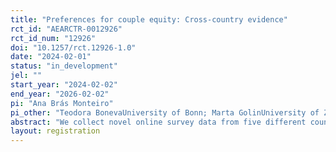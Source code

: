 ```yaml
---
title: "Preferences for couple equity: Cross-country evidence"
rct_id: "AEARCTR-0012926"
rct_id_num: "12926"
doi: "10.1257/rct.12926-1.0"
date: "2024-02-01"
status: "in_development"
jel: ""
start_year: "2024-02-02"
end_year: "2026-02-02"
pi: "Ana Brás Monteiro"
pi_other: "Teodora BonevaUniversity of Bonn; Marta GolinUniversity of Zürich; Christopher RauhUniversity of Cambridge"
abstract: "We collect novel online survey data from five different countries to study whether an information treatment embedded into the survey can causally shift respondents’ preferences and beliefs regarding couple equity. "
layout: registration
---
```


